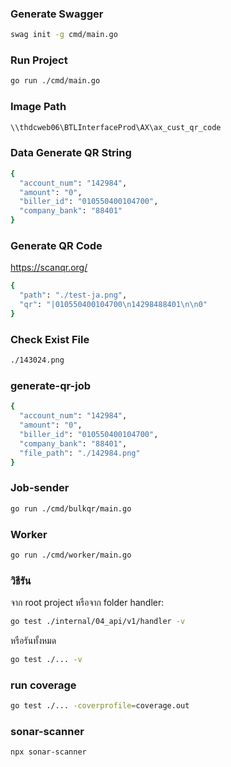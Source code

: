 ### Generate Swagger
```bash
swag init -g cmd/main.go
```

### Run Project
```bash
go run ./cmd/main.go
```

### Image Path
```bash
\\thdcweb06\BTLInterfaceProd\AX\ax_cust_qr_code
```

### Data Generate QR String
```bash
{
  "account_num": "142984",
  "amount": "0",
  "biller_id": "010550400104700",
  "company_bank": "88401"
}
```
### Generate QR Code
https://scanqr.org/
```bash
{
  "path": "./test-ja.png",
  "qr": "|010550400104700\n14298488401\n\n0"
}
```

### Check Exist File
```bash
./143024.png
```

### generate-qr-job
```bash
{
  "account_num": "142984",
  "amount": "0",
  "biller_id": "010550400104700",
  "company_bank": "88401",
  "file_path": "./142984.png"
}
```

### Job-sender
```bash
go run ./cmd/bulkqr/main.go
```

### Worker
```bash
go run ./cmd/worker/main.go
```

### วิธีรัน
จาก root project หรือจาก folder handler:
```bash
go test ./internal/04_api/v1/handler -v
```
หรือรันทั้งหมด
```bash
go test ./... -v
```

### run coverage
```bash
go test ./... -coverprofile=coverage.out
```

### sonar-scanner
```bash
ืnpx sonar-scanner
```
